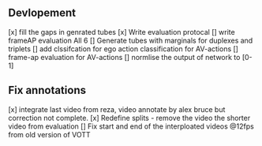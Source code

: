 
## Devlopement
[x] fill the gaps in genrated tubes
[x] Write evaluation protocal
[] write frameAP evaluation All 6
[] Generate tubes with marginals for duplexes and triplets
[] add clssifcation for ego action classification for AV-actions
[] frame-ap evaluation for AV-actions
[] normlise the output of network to [0-1]

## Fix annotations
[x] integrate last video from reza, video annotate by alex bruce but correction not complete.
[x] Redefine splits -  remove the video the shorter video from evaluation
[] Fix start and end of the interploated videos @12fps from old version of VOTT